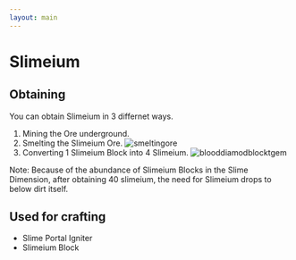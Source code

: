 ```yaml
---
layout: main
---
```


# Slimeium

## Obtaining

You can obtain Slimeium in 3 differnet ways.

1) Mining the Ore underground.
2) Smelting the Slimeium Ore.
![smeltingore](https://t.gyazo.com/teams/chew/30b0200e27df6878b9f3bac8dc8c7c8e.png)
3) Converting 1 Slimeium Block into 4 Slimeium.
![blooddiamodblocktgem](https://t.gyazo.com/teams/chew/493692d232c28cd9a7c8bd5e345cc817.png)

Note: Because of the abundance of Slimeium Blocks in the Slime Dimension, after obtaining 40 slimeium, the need for Slimeium drops to below dirt itself.

## Used for crafting

- Slime Portal Igniter
- Slimeium Block
